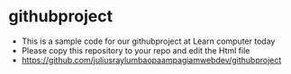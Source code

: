 # githubproject
- This is a sample code for our githubproject at Learn computer today  
- Please copy this repository to your repo and edit the Html file
- https://github.com/juliusraylumbaopaampagiamwebdev/githubproject
